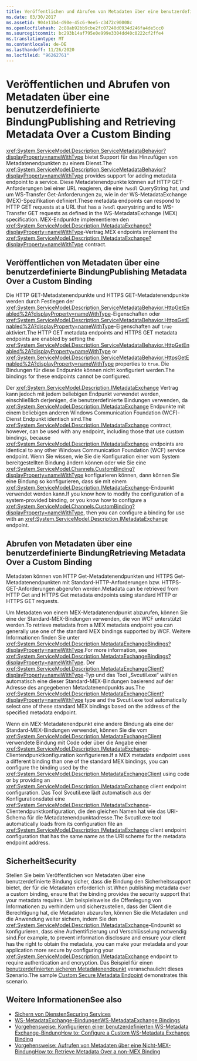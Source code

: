 ```yaml
---
title: Veröffentlichen und Abrufen von Metadaten über eine benutzerdefinierte Bindung
ms.date: 03/30/2017
ms.assetid: 904e11b4-d90e-45c6-9ee5-c3472c90008c
ms.openlocfilehash: 2c88ab92bb9cbe2fc07240d0934d246fa4de5cc0
ms.sourcegitcommit: bc293b14af795e0e999e3304dd40c0222cf2ffe4
ms.translationtype: MT
ms.contentlocale: de-DE
ms.lasthandoff: 11/26/2020
ms.locfileid: "96262761"
---
```

# <a name="publishing-and-retrieving-metadata-over-a-custom-binding"></a><span data-ttu-id="2f210-102">Veröffentlichen und Abrufen von Metadaten über eine benutzerdefinierte Bindung</span><span class="sxs-lookup"><span data-stu-id="2f210-102">Publishing and Retrieving Metadata Over a Custom Binding</span></span>

<span data-ttu-id="2f210-103"><xref:System.ServiceModel.Description.ServiceMetadataBehavior?displayProperty=nameWithType> bietet Support für das Hinzufügen von Metadatenendpunkten zu einem Dienst.</span><span class="sxs-lookup"><span data-stu-id="2f210-103">The <xref:System.ServiceModel.Description.ServiceMetadataBehavior?displayProperty=nameWithType> provides support for adding metadata endpoint to a service.</span></span> <span data-ttu-id="2f210-104">Diese Metadatenendpunkte können auf HTTP GET-Anforderungen bei einer URL reagieren, die eine `?wsdl` QueryString hat, und um WS-Transfer Get-Anforderungen zu, wie in der WS-MetadataExchange (MEX)-Spezifikation definiert.</span><span class="sxs-lookup"><span data-stu-id="2f210-104">These metadata endpoints can respond to HTTP GET requests at a URL that has a `?wsdl` querystring and to WS-Transfer GET requests as defined in the WS-MetadataExchange (MEX) specification.</span></span> <span data-ttu-id="2f210-105">MEX-Endpunkte implementieren den <xref:System.ServiceModel.Description.IMetadataExchange?displayProperty=nameWithType>-Vertrag.</span><span class="sxs-lookup"><span data-stu-id="2f210-105">MEX endpoints implement the <xref:System.ServiceModel.Description.IMetadataExchange?displayProperty=nameWithType> contract.</span></span>  
  
## <a name="publishing-metadata-over-a-custom-binding"></a><span data-ttu-id="2f210-106">Veröffentlichen von Metadaten über eine benutzerdefinierte Bindung</span><span class="sxs-lookup"><span data-stu-id="2f210-106">Publishing Metadata Over a Custom Binding</span></span>  

 <span data-ttu-id="2f210-107">Die HTTP GET-Metadatenendpunkte und HTTPS GET-Metadatenendpunkte werden durch Festlegen der <xref:System.ServiceModel.Description.ServiceMetadataBehavior.HttpGetEnabled%2A?displayProperty=nameWithType>-Eigenschaften oder <xref:System.ServiceModel.Description.ServiceMetadataBehavior.HttpsGetEnabled%2A?displayProperty=nameWithType>-Eigenschaften auf `true` aktiviert.</span><span class="sxs-lookup"><span data-stu-id="2f210-107">The HTTP GET metadata endpoints and HTTPS GET metadata endpoints are enabled by setting the <xref:System.ServiceModel.Description.ServiceMetadataBehavior.HttpGetEnabled%2A?displayProperty=nameWithType> or <xref:System.ServiceModel.Description.ServiceMetadataBehavior.HttpsGetEnabled%2A?displayProperty=nameWithType> properties to `true`.</span></span> <span data-ttu-id="2f210-108">Die Bindungen für diese Endpunkte können nicht konfiguriert werden.</span><span class="sxs-lookup"><span data-stu-id="2f210-108">The bindings for these endpoints cannot be configured.</span></span>  
  
 <span data-ttu-id="2f210-109">Der <xref:System.ServiceModel.Description.IMetadataExchange> Vertrag kann jedoch mit jedem beliebigen Endpunkt verwendet werden, einschließlich derjenigen, die benutzerdefinierte Bindungen verwenden, da <xref:System.ServiceModel.Description.IMetadataExchange> Endpunkte mit einem beliebigen anderen Windows Communication Foundation (WCF)-Dienst Endpunkt identisch sind.</span><span class="sxs-lookup"><span data-stu-id="2f210-109">The <xref:System.ServiceModel.Description.IMetadataExchange> contract, however, can be used with any endpoint, including those that use custom bindings, because <xref:System.ServiceModel.Description.IMetadataExchange> endpoints are identical to any other Windows Communication Foundation (WCF) service endpoint.</span></span> <span data-ttu-id="2f210-110">Wenn Sie wissen, wie Sie die Konfiguration einer vom System bereitgestellten Bindung ändern können oder wie Sie eine <xref:System.ServiceModel.Channels.CustomBinding?displayProperty=nameWithType> konfigurieren können, dann können Sie eine Bindung so konfigurieren, dass sie mit einem <xref:System.ServiceModel.Description.IMetadataExchange>-Endpunkt verwendet werden kann.</span><span class="sxs-lookup"><span data-stu-id="2f210-110">If you know how to modify the configuration of a system-provided binding, or you know how to configure a <xref:System.ServiceModel.Channels.CustomBinding?displayProperty=nameWithType>, then you can configure a binding for use with an <xref:System.ServiceModel.Description.IMetadataExchange> endpoint.</span></span>  
  
## <a name="retrieving-metadata-over-a-custom-binding"></a><span data-ttu-id="2f210-111">Abrufen von Metadaten über eine benutzerdefinierte Bindung</span><span class="sxs-lookup"><span data-stu-id="2f210-111">Retrieving Metadata Over a Custom Binding</span></span>  

 <span data-ttu-id="2f210-112">Metadaten können von HTTP Get-Metadatenendpunkten und HTTPS Get-Metadatenendpunkten mit Standard-HTTP-Anforderungen bzw. HTTPS-GET-Anforderungen abgerufen werden.</span><span class="sxs-lookup"><span data-stu-id="2f210-112">Metadata can be retrieved from HTTP Get and HTTPS Get metadata endpoints using standard HTTP or HTTPS GET requests.</span></span>  
  
 <span data-ttu-id="2f210-113">Um Metadaten von einem MEX-Metadatenendpunkt abzurufen, können Sie eine der Standard-MEX-Bindungen verwenden, die von WCF unterstützt werden.</span><span class="sxs-lookup"><span data-stu-id="2f210-113">To retrieve metadata from a MEX metadata endpoint you can generally use one of the standard MEX bindings supported by WCF.</span></span> <span data-ttu-id="2f210-114">Weitere Informationen finden Sie unter <xref:System.ServiceModel.Description.MetadataExchangeBindings?displayProperty=nameWithType>.</span><span class="sxs-lookup"><span data-stu-id="2f210-114">For more information, see <xref:System.ServiceModel.Description.MetadataExchangeBindings?displayProperty=nameWithType>.</span></span> <span data-ttu-id="2f210-115">Der <xref:System.ServiceModel.Description.MetadataExchangeClient?displayProperty=nameWithType>-Typ und das Tool „Svcutil.exe“ wählen automatisch eine dieser Standard-MEX-Bindungen basierend auf der Adresse des angegebenen Metadatenendpunkts aus.</span><span class="sxs-lookup"><span data-stu-id="2f210-115">The <xref:System.ServiceModel.Description.MetadataExchangeClient?displayProperty=nameWithType> type and the Svcutil.exe tool automatically select one of these standard MEX bindings based on the address of the specified metadata endpoint.</span></span>  
  
 <span data-ttu-id="2f210-116">Wenn ein MEX-Metadatenendpunkt eine andere Bindung als eine der Standard-MEX-Bindungen verwendet, können Sie die vom <xref:System.ServiceModel.Description.MetadataExchangeClient> verwendete Bindung mit Code oder über die Angabe einer <xref:System.ServiceModel.Description.IMetadataExchange>-Clientendpunktkonfiguration konfigurieren.</span><span class="sxs-lookup"><span data-stu-id="2f210-116">If a MEX metadata endpoint uses a different binding than one of the standard MEX bindings, you can configure the binding used by the <xref:System.ServiceModel.Description.MetadataExchangeClient> using code or by providing an <xref:System.ServiceModel.Description.IMetadataExchange> client endpoint configuration.</span></span> <span data-ttu-id="2f210-117">Das Tool Svcutil.exe lädt automatisch aus der Konfigurationsdatei eine <xref:System.ServiceModel.Description.IMetadataExchange>-Clientendpunktkonfiguration, die den gleichen Namen hat wie das URI-Schema für die Metadatenendpunktadresse.</span><span class="sxs-lookup"><span data-stu-id="2f210-117">The Svcutil.exe tool automatically loads from its configuration file an <xref:System.ServiceModel.Description.IMetadataExchange> client endpoint configuration that has the same name as the URI scheme for the metadata endpoint address.</span></span>  
  
## <a name="security"></a><span data-ttu-id="2f210-118">Sicherheit</span><span class="sxs-lookup"><span data-stu-id="2f210-118">Security</span></span>  

 <span data-ttu-id="2f210-119">Stellen Sie beim Veröffentlichen von Metadaten über eine benutzerdefinierte Bindung sicher, dass die Bindung den Sicherheitssupport bietet, der für die Metadaten erforderlich ist.</span><span class="sxs-lookup"><span data-stu-id="2f210-119">When publishing metadata over a custom binding, ensure that the binding provides the security support that your metadata requires.</span></span> <span data-ttu-id="2f210-120">Um beispielsweise die Offenlegung von Informationen zu verhindern und sicherzustellen, dass der Client die Berechtigung hat, die Metadaten abzurufen, können Sie die Metadaten und die Anwendung weiter sichern, indem Sie den <xref:System.ServiceModel.Description.IMetadataExchange>-Endpunkt so konfigurieren, dass eine Authentifizierung und Verschlüsselung notwendig sind.</span><span class="sxs-lookup"><span data-stu-id="2f210-120">For example, to prevent information disclosure and ensure your client has the right to obtain the metadata, you can make your metadata and your application more secure by configuring your <xref:System.ServiceModel.Description.IMetadataExchange> endpoint to require authentication and encryption.</span></span> <span data-ttu-id="2f210-121">Das Beispiel für einen [benutzerdefinierten sicheren Metadatenendpunkt](../samples/custom-secure-metadata-endpoint.md) veranschaulicht dieses Szenario.</span><span class="sxs-lookup"><span data-stu-id="2f210-121">The sample [Custom Secure Metadata Endpoint](../samples/custom-secure-metadata-endpoint.md) demonstrates this scenario.</span></span>  
  
## <a name="see-also"></a><span data-ttu-id="2f210-122">Weitere Informationen</span><span class="sxs-lookup"><span data-stu-id="2f210-122">See also</span></span>

- [<span data-ttu-id="2f210-123">Sichern von Diensten</span><span class="sxs-lookup"><span data-stu-id="2f210-123">Securing Services</span></span>](../securing-services.md)
- [<span data-ttu-id="2f210-124">WS-MetadataExchange-Bindungen</span><span class="sxs-lookup"><span data-stu-id="2f210-124">WS-MetadataExchange Bindings</span></span>](ws-metadataexchange-bindings.md)
- [<span data-ttu-id="2f210-125">Vorgehensweise: Konfigurieren einer benutzerdefinierten WS-Metadata Exchange-Bindung</span><span class="sxs-lookup"><span data-stu-id="2f210-125">How to: Configure a Custom WS-Metadata Exchange Binding</span></span>](how-to-configure-a-custom-ws-metadata-exchange-binding.md)
- [<span data-ttu-id="2f210-126">Vorgehensweise: Aufrufen von Metadaten über eine Nicht-MEX-Bindung</span><span class="sxs-lookup"><span data-stu-id="2f210-126">How to: Retrieve Metadata Over a non-MEX Binding</span></span>](how-to-retrieve-metadata-over-a-non-mex-binding.md)
